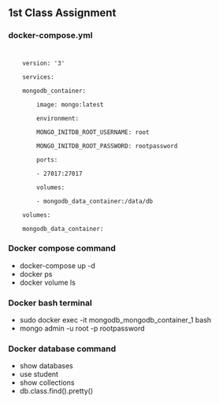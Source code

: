 ## 1st Class Assignment

   
### docker-compose.yml

#



        version: '3'

        services:

        mongodb_container:

            image: mongo:latest

            environment:

            MONGO_INITDB_ROOT_USERNAME: root

            MONGO_INITDB_ROOT_PASSWORD: rootpassword

            ports:

            - 27017:27017

            volumes:

            - mongodb_data_container:/data/db

        volumes:

        mongodb_data_container:


### Docker compose command

- docker-compose up -d
- docker ps
- docker volume ls

### Docker bash terminal

- sudo docker exec -it mongodb_mongodb_container_1 bash
- mongo admin -u root -p rootpassword

### Docker database command

- show databases
- use student
- show collections
- db.class.find().pretty()
